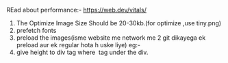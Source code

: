 REad about performance:- https://web.dev/vitals/

1. The Optimize Image Size Should be 20-30kb.(for optimize ,use tiny.png)
2. prefetch fonts
3. preload the images(isme website me network me 2 git dikayega ek preload aur ek regular hota h uske liye)
eg:- <link rel="preload" as="image" href="/assets/cake.png">
4. give height to div tag where <img> tag under the div.